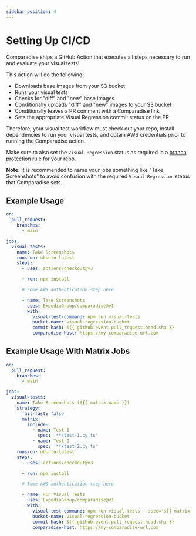 ```yaml
---
sidebar_position: 4
---
```


# Setting Up CI/CD

Comparadise ships a GitHub Action that executes all steps necessary to run and evaluate your visual tests!

This action will do the following:

- Downloads base images from your S3 bucket
- Runs your visual tests
- Checks for "diff" and "new" base images
- Conditionally uploads "diff" and "new" images to your S3 bucket
- Conditionally leaves a PR comment with a Comparadise link
- Sets the appropriate Visual Regression commit status on the PR

Therefore, your visual test workflow must check out your repo, install dependencies to run your visual tests, and obtain AWS credentials prior to running the Comparadise action.

Make sure to also set the `Visual Regression` status as required in a [branch protection](https://docs.github.com/en/repositories/configuring-branches-and-merges-in-your-repository/managing-protected-branches/managing-a-branch-protection-rule) rule for your repo.

**Note:** It is recommended to name your jobs something like "Take Screenshots" to avoid confusion with the required `Visual Regression` status that Comparadise sets.

## Example Usage

```yaml
on:
  pull_request:
    branches:
      - main

jobs:
  visual-tests:
    name: Take Screenshots
    runs-on: ubuntu-latest
    steps:
      - uses: actions/checkout@v3

      - run: npm install

      # Some AWS authentication step here

      - name: Take Screenshots
        uses: ExpediaGroup/comparadise@v1
        with:
          visual-test-command: npm run visual-tests
          bucket-name: visual-regression-bucket
          commit-hash: ${{ github.event.pull_request.head.sha }}
          comparadise-host: https://my-comparadise-url.com
```

## Example Usage With Matrix Jobs

```yaml
on:
  pull_request:
    branches:
      - main

jobs:
  visual-tests:
    name: Take Screenshots (${{ matrix.name }})
    strategy:
      fail-fast: false
      matrix:
        include:
          - name: Test 1
            spec: '**/test-1.cy.ts'
          - name: Test 2
            spec: '**/test-2.cy.ts'
    runs-on: ubuntu-latest
    steps:
      - uses: actions/checkout@v3

      - run: npm install

      # Some AWS authentication step here

      - name: Run Visual Tests
        uses: ExpediaGroup/comparadise@v1
        with:
          visual-test-command: npm run visual-tests --spec="${{ matrix.spec }}"
          bucket-name: visual-regression-bucket
          commit-hash: ${{ github.event.pull_request.head.sha }}
          comparadise-host: https://my-comparadise-url.com
```
